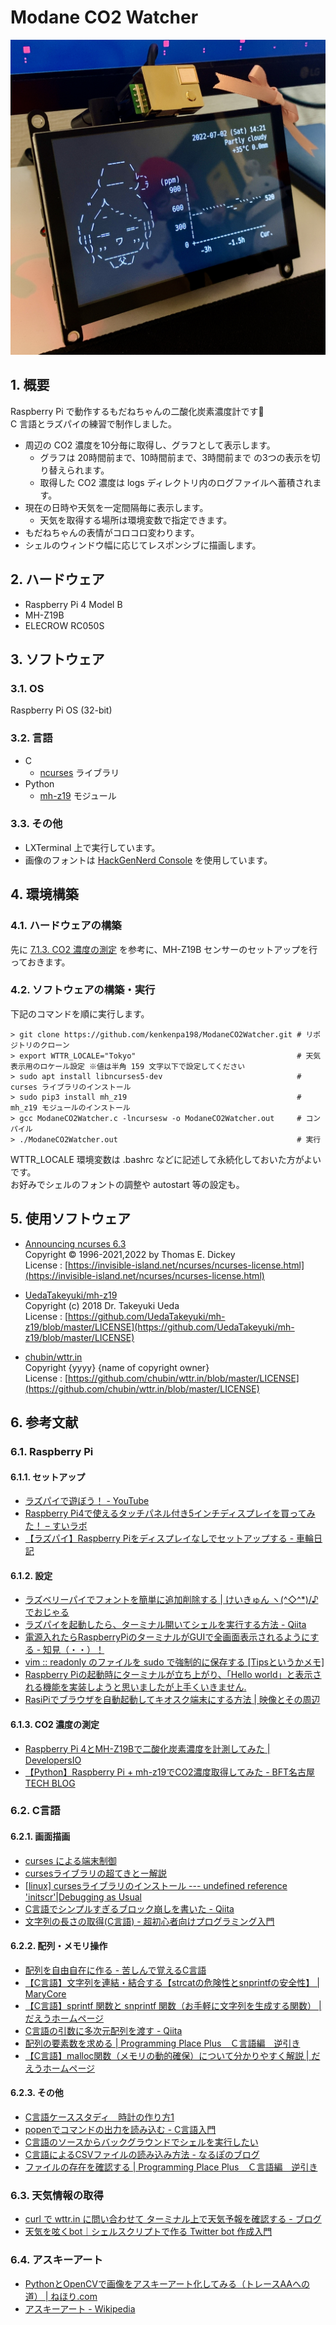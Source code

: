 <!-- omit in toc -->
# Modane CO2 Watcher

![もだねちゃんCO2濃度計の写真](images/co2_watcher.jpg)

## 1. 概要

Raspberry Pi で動作するもだねちゃんの二酸化炭素濃度計です🌸  
C 言語とラズパイの練習で制作しました。

- 周辺の CO2 濃度を10分毎に取得し、グラフとして表示します。
    - グラフは 20時間前まで、10時間前まで、3時間前まで の3つの表示を切り替えられます。
    - 取得した CO2 濃度は logs ディレクトリ内のログファイルへ蓄積されます。
- 現在の日時や天気を一定間隔毎に表示します。
    - 天気を取得する場所は環境変数で指定できます。
- もだねちゃんの表情がコロコロ変わります。
- シェルのウィンドウ幅に応じてレスポンシブに描画します。

## 2. ハードウェア

- Raspberry Pi 4 Model B
- MH-Z19B
- ELECROW RC050S

## 3. ソフトウェア

### 3.1. OS

Raspberry Pi OS (32-bit)

### 3.2. 言語

- C
    - [ncurses](https://invisible-island.net/ncurses/announce.html) ライブラリ
- Python
    - [mh-z19](https://github.com/UedaTakeyuki/mh-z19) モジュール

### 3.3. その他

- LXTerminal 上で実行しています。
- 画像のフォントは [HackGenNerd Console](https://github.com/yuru7/HackGen) を使用しています。

## 4. 環境構築

### 4.1. ハードウェアの構築

先に [7.1.3. CO2 濃度の測定](#713-co2-濃度の測定) を参考に、MH-Z19B センサーのセットアップを行っておきます。

### 4.2. ソフトウェアの構築・実行

下記のコマンドを順に実行します。

```shell
> git clone https://github.com/kenkenpa198/ModaneCO2Watcher.git # リポジトリのクローン
> export WTTR_LOCALE="Tokyo"                                    # 天気表示用のロケール設定 ※値は半角 159 文字以下で設定してください
> sudo apt install libncurses5-dev                              # curses ライブラリのインストール
> sudo pip3 install mh_z19                                      # mh_z19 モジュールのインストール
> gcc ModaneCO2Watcher.c -lncursesw -o ModaneCO2Watcher.out     # コンパイル
> ./ModaneCO2Watcher.out                                        # 実行
```

WTTR_LOCALE 環境変数は .bashrc などに記述して永続化しておいた方がよいです。  
お好みでシェルのフォントの調整や autostart 等の設定も。

## 5. 使用ソフトウェア

- [Announcing ncurses 6.3](http://invisible-island.net/ncurses/)  
Copyright © 1996-2021,2022 by Thomas E. Dickey  
License : [https://invisible-island.net/ncurses/ncurses-license.html](https://invisible-island.net/ncurses/ncurses-license.html)

- [UedaTakeyuki/mh-z19](https://github.com/UedaTakeyuki/mh-z19)  
Copyright (c) 2018 Dr. Takeyuki Ueda  
License : [https://github.com/UedaTakeyuki/mh-z19/blob/master/LICENSE](https://github.com/UedaTakeyuki/mh-z19/blob/master/LICENSE)

- [chubin/wttr.in](https://github.com/chubin/wttr.in)  
Copyright {yyyy} {name of copyright owner}  
License : [https://github.com/chubin/wttr.in/blob/master/LICENSE](https://github.com/chubin/wttr.in/blob/master/LICENSE)

## 6. 参考文献

### 6.1. Raspberry Pi

#### 6.1.1. セットアップ

- [ラズパイで遊ぼう！ - YouTube](https://www.youtube.com/playlist?list=PLZv220voQQ_OYkVoim13CA91R_iLospsR)
- [Raspberry Pi4で使えるタッチパネル付き5インチディスプレイを買ってみた！ – すいラボ](https://sui-lab.info/archives/3222)
- [【ラズパイ】Raspberry Piをディスプレイなしでセットアップする - 車輪日記](https://bowmiow.net/garage/raspi-first/#toc12)

#### 6.1.2. 設定

- [ラズベリーパイでフォントを簡単に追加削除する | けいきゅん ヽ(^◇^*)/♪ でおじゃる](https://ameblo.jp/anima-ameblo/entry-12398046009.html)
- [ラズパイを起動したら、ターミナル開いてシェルを実行する方法 - Qiita](https://qiita.com/tonosamart/items/f59daa481f90c85a8a99)
- [電源入れたらRaspberryPiのターミナルがGUIで全画面表示されるようにする - 知見（・・）！](https://amiq11.hatenablog.com/entry/2018/09/12/230201)
- [vim :: readonly のファイルを sudo で強制的に保存する [Tipsというかメモ]](https://tm.root-n.com/unix:command:vim:readlonly_write)
- [Raspberry Piの起動時にターミナルが立ち上がり、「Hello world」と表示される機能を実装しようと思いましたが上手くいきません.](https://teratail.com/questions/334030)
- [RasiPiでブラウザを自動起動してキオスク端末にする方法 | 映像とその周辺](https://www.kalium.net/image/2021/03/11/rasipiでブラウザを自動起動してキオスク端末にする/)

#### 6.1.3. CO2 濃度の測定

- [Raspberry Pi 4とMH-Z19Bで二酸化炭素濃度を計測してみた | DevelopersIO](https://dev.classmethod.jp/articles/raspberry-pi-4-b-mh-z19b-co2/)
- [【Python】Raspberry Pi + mh-z19でCO2濃度取得してみた - BFT名古屋 TECH BLOG](https://bftnagoya.hateblo.jp/entry/2021/08/25/120844)

### 6.2. C言語

#### 6.2.1. 画面描画

- [curses による端末制御](https://www.kushiro-ct.ac.jp/yanagawa/ex-2017/2-game/01.html)
- [cursesライブラリの超てきとー解説](https://www.kushiro-ct.ac.jp/yanagawa/pl2b-2018/curses/about.html)
- [[linux] cursesライブラリのインストール --- undefined reference 'initscr'|Debugging as Usual](http://debuggingasusual.blogspot.com/2011/12/curses.html)
- [C言語でシンプルすぎるブロック崩しを書いた - Qiita](https://qiita.com/pokohide/items/a246045f3ccaf540a375)
- [文字列の長さの取得(C言語) - 超初心者向けプログラミング入門](https://programming.pc-note.net/c/mojiretsu2.html)

#### 6.2.2. 配列・メモリ操作

- [配列を自由自在に作る - 苦しんで覚えるC言語](https://9cguide.appspot.com/19-01.html)
- [【C言語】文字列を連結・結合する【strcatの危険性とsnprintfの安全性】 | MaryCore](https://marycore.jp/prog/c-lang/concat-c-string/#snprintf関数による文字列結合)
- [【C言語】sprintf 関数と snprintf 関数（お手軽に文字列を生成する関数） | だえうホームページ](https://daeudaeu.com/c-sprintf/#sprintf-3)
- [C言語の引数に多次元配列を渡す - Qiita](https://qiita.com/Hiraku/items/babed27bc1d750c2e12d)
- [配列の要素数を求める | Programming Place Plus　Ｃ言語編　逆引き](https://programming-place.net/ppp/contents/c/rev_res/array000.html)
- [【C言語】malloc関数（メモリの動的確保）について分かりやすく解説 | だえうホームページ](https://daeudaeu.com/c_malloc/)

#### 6.2.3. その他

- [C言語ケーススタディ　時計の作り方1](http://www.orchid.co.jp/computer/cschool/clock1.html)
- [popenでコマンドの出力を読み込む - C言語入門](https://kaworu.jpn.org/c/popenでコマンドの出力を読み込む)
- [C言語のソースからバックグラウンドでシェルを実行したい](https://teratail.com/questions/29960)
- [C言語によるCSVファイルの読み込み方法 - なるぽのブログ](https://yu-nix.com/archives/c-read-csv/)
- [ファイルの存在を確認する | Programming Place Plus　Ｃ言語編　逆引き](https://programming-place.net/ppp/contents/c/rev_res/file000.html)

### 6.3. 天気情報の取得

- [curl で wttr.in に問い合わせて ターミナル上で天気予報を確認する - ブログ](https://gouf.hatenablog.com/entry/2018/06/29/174028)
- [天気を呟くbot｜シェルスクリプトで作る Twitter bot 作成入門](https://zenn.dev/mattn/books/bb181f3f4731920f29a5/viewer/cc50c48272963c206d34)

### 6.4. アスキーアート

- [PythonとOpenCVで画像をアスキーアート化してみる（トレースAAへの道） | ねほり.com](https://nehori.com/nikki/2021/04/04/post-27881/)
- [アスキーアート - Wikipedia](https://ja.wikipedia.org/wiki/%E3%82%A2%E3%82%B9%E3%82%AD%E3%83%BC%E3%82%A2%E3%83%BC%E3%83%88)
